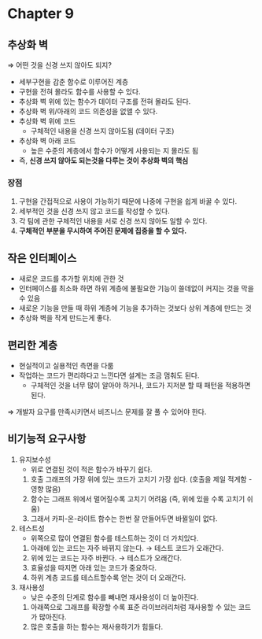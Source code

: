 # Chapter 9

## 추상화 벽

⇒ 어떤 것을 신경 쓰지 않아도 되지?

- 세부구현을 감춘 함수로 이루어진 계층
- 구현을 전혀 몰라도 함수를 사용할 수 있다.
- 추상화 벽 위에 있는 함수가 데이터 구조를 전혀 몰라도 된다.
- 추상화 벽 위/아래의 코드 의존성을 없앨 수 있다.
- 추상화 벽 위에 코드
    - 구체적인 내용을 신경 쓰지 않아도됨 (데이터 구조)
- 추상화 벽 아래 코드
    - 높은 수준의 계층에서 함수가 어떻게 사용되는 지 몰라도 됨
- 즉, **신경 쓰지 않아도 되는것을 다루는 것이 추상화 벽의 핵심**

### 장점

1. 구현을 간접적으로 사용이 가능하기 때문에 나중에 구현을 쉽게 바꿀 수 있다.
2. 세부적인 것을 신경 쓰지 않고 코드를 작성할 수 있다.
3. 각 팀에 관한 구체적인 내용을 서로 신경 쓰지 않아도 일할 수 있다. 
4. **구체적인 부분을 무시하여 주어진 문제에 집중을 할 수 있다.**

## 작은 인터페이스

- 새로운 코드를 추가할 위치에 관한 것
- 인터페이스를 최소화 하면 하위 계층에 불필요한 기능이 쓸데없이 커지는 것을 막을 수 있음
- 새로운 기능을 만들 때 하위 계층에 기능을 추가하는 것보다 상위 계층에 만드는 것
- 추상화 벽을 작게 만드는게 좋다.

## 편리한 계층

- 현실적이고 실용적인 측면을 다룸
- 작업하는 코드가 편리하다고 느낀다면 설계는 조금 멈춰도 된다.
    - 구체적인 것을 너무 많이 알아야 하거나, 코드가 지저분 할 때 패턴을 적용하면 된다.

⇒ 개발자 요구를 만족시키면서 비즈니스 문제를 잘 풀 수 있어야 한다.

## 비기능적 요구사항
1. 유지보수성
    - 위로 연결된 것이 적은 함수가 바꾸기 쉽다.
    1. 호출 그래프의 가장 위에 있는 코드가 고치기 가장 쉽다. (호출을 제일 적게함 - 영향 많음)
    2. 함수는 그래프 위에서 멀어질수록 고치기 어려움 (즉, 위에 있을 수록 고치기 쉬움)
    3. 그래서 카피-온-라이트 함수는 한번 잘 만들어두면 바뀔일이 없다.
2. 테스트성
    - 위쪽으로 많이 연결된 함수를 테스트하는 것이 더 가치있다.
    1. 아래에 있는 코드는 자주 바뀌지 않는다. → 테스트 코드가 오래간다.
    2. 위에 있는 코드는 자주 바뀐다. → 테스트가 오래간다.
    3. 효율성을 따지면 아래 있는 코드가 중요하다.
    4. 하위 계층 코드를 테스트할수록 얻는 것이 더 오래간다.
3. 재사용성
    - 낮은 수준의 단계로 함수를 빼내면 재사용성이 더 높아진다.
    1. 아래쪽으로 그래프를 확장할 수록 표준 라이브러리처럼 재사용할 수 있는 코드가 많아진다.
    2. 많은 호출을 하는 함수는 재사용하기가 힘들다.
